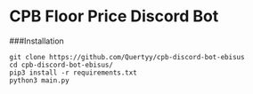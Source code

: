 # CPB Floor Price Discord Bot

###Installation
```
git clone https://github.com/Quertyy/cpb-discord-bot-ebisus
cd cpb-discord-bot-ebisus/
pip3 install -r requirements.txt
python3 main.py
```